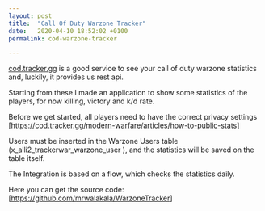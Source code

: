 ```yaml
---
layout: post
title:  "Call Of Duty Warzone Tracker"
date:   2020-04-10 18:52:02 +0100
permalink: cod-warzone-tracker

---
```


[cod.tracker.gg] is a good service to see your call of duty warzone statistics and, luckily, it provides us rest api.

Starting from these I made an application to show some statistics of the players, for now killing, victory and k/d rate.

Before we get started, all players need to have the correct privacy settings
[https://cod.tracker.gg/modern-warfare/articles/how-to-public-stats]

Users must be inserted in the Warzone Users table (x_alli2_trackerwar_warzone_user ), and the statistics will be saved on the table itself. 

The Integration is based on a flow, which checks the statistics daily.

Here you can get the source code:
[https://github.com/mrwalakala/WarzoneTracker]

[https://github.com/mrwalakala/WarzoneTracker]: https://github.com/mrwalakala/WarzoneTracker
[https://cod.tracker.gg/modern-warfare/articles/how-to-public-stats]: https://cod.tracker.gg/modern-warfare/articles/how-to-public-stats
[cod.tracker.gg]: https://cod.tracker.gg/